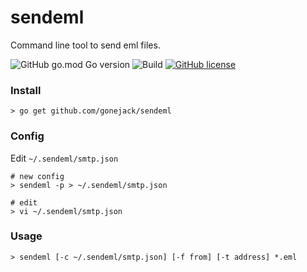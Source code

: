 # sendeml
Command line tool to send eml files.

![GitHub go.mod Go version](https://img.shields.io/github/go-mod/go-version/gonejack/sendeml)
![Build](https://github.com/gonejack/sendeml/actions/workflows/go.yml/badge.svg)
[![GitHub license](https://img.shields.io/github/license/gonejack/sendeml.svg?color=blue)](LICENSE)

### Install
```shell
> go get github.com/gonejack/sendeml
```

### Config
Edit `~/.sendeml/smtp.json`
```shell
# new config
> sendeml -p > ~/.sendeml/smtp.json

# edit
> vi ~/.sendeml/smtp.json
```

### Usage

```shell
> sendeml [-c ~/.sendeml/smtp.json] [-f from] [-t address] *.eml
```